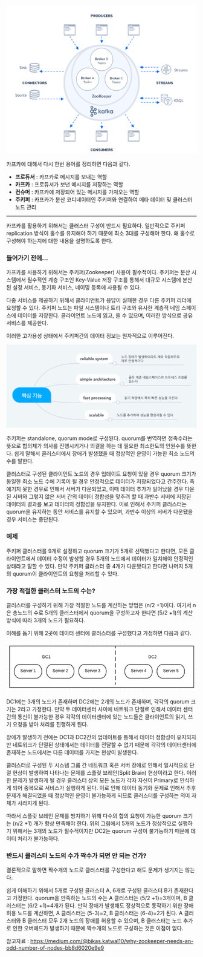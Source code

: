 ![](https://github.com/pandora0667/TILD/blob/master/screenshot/kafka/PART%203%20Apache%20Kafka/Untitled.png?raw=true)

카프카에 대해서 다시 한번 용어를 정리하면 다음과 같다.

-   **프로듀서** : 카프카로 메시지를 보내는 역할
-   **카프카** : 프로듀서가 보낸 메시지를 저장하는 역할
-   **컨슈머** : 카프카에 저장되어 있는 메시지를 가져오는 역할
-   **주키퍼** : 카프카가 분산 코디네이터인 주키퍼와 연결하여 메타 데이터 및 클러스터 노드 관리

---

카프카를 활용하기 위해서는 클러스터 구성이 반드시 필요하다. 일반적으로 주키퍼 replication 방식이 홀수를 유지해야 하기 때문에 최소 3대를 구성해야 한다. 왜 홀수로 구성해야 하는지에 대한 내용을 설명하도록 한다.

### 들어가기 전에...

카프카를 사용하기 위해서는 주키퍼(Zookeeper) 사용이 필수적이다. 주키퍼는 분산 시스템에서 필수적인 계층 구조인 Key-Value 저장 구조를 통해서 대규모 시스템에 분산된 설정 서비스, 동기화 서비스, 네이밍 등록에 사용될 수 있다.

다중 서비스를 제공하기 위해서 클라이언트가 응답이 실패한 경우 다른 주키퍼 리더에 요청할 수 있다. 주키퍼 노드는 파일 시스템이나 트리 구조와 유사한 계층적 네임 스페이스에 데이터를 저장한다. 클라이언트 노드에 읽고, 쓸 수 있으며, 이러한 방식으로 공유 서비스를 제공한다.

이러한 고가용성 상태에서 주키퍼간의 데이터 정보는 원자적으로 이루어진다.

![](https://github.com/pandora0667/TILD/blob/master/screenshot/kafka/PART%203%20Apache%20Kafka/Untitled%201.png?raw=true)

주키퍼는 standalone, quorum mode로 구성된다. quorum를 번역하면 정족수라는 뜻으로 합의체가 의사를 진행시키거나 의결을 하는 데 필요한 최소한도의 인원수를 뜻한다. 쉽게 말해서 클러스터에서 장애가 발생했을 때 정상적인 운영이 가능한 최소 노드의 수를 말한다.

클러스터로 구성된 클라이언트 노드의 경우 업데이트 요청이 있을 경우 quorum 크기가 동일한 최소 노드 수에 기록이 될 경우 안정적으로 데이터가 저장되었다고 간주한다. 즉 예기치 못한 경우로 인해서 서버가 다운되었고, 이때 데이터 추가가 일어났을 경우 다운된 서버와 그렇지 않은 서버 간의 데이터 정합성을 맞추려 할 때 과반수 서버에 저장된 데이터의 결과를 보고 데이터의 정합성을 유지한다. 이로 인해서 주키퍼 클러스터는 quorum을 유지하는 동안 서비스를 유지할 수 있으며, 과반수 이상의 서버가 다운됐을 경우 서비스는 중단된다.

### 예제

주키퍼 클러스터를 9개로 설정하고 quorum 크기가 5개로 선택했다고 한다면, 모든 클라이언트에서 데이터 수정이 발생할 경우 5개의 노드에서 데이터가 일치해야 안정적인 상태라고 말할 수 있다. 만약 주키퍼 클러스터 중 4개가 다운됐다고 한다면 나머지 5개의 quorum이 클라이언트의 요청을 처리할 수 있다.

### 가장 적절한 클러스터 노드의 수는?

클러스터를 구성하기 위해 가장 적절한 노드를 계산하는 방법은 (n/2 +1)이다. 여기서 n은 총노드의 수로 5개의 클러스터에서 quorum을 구성하고자 한다면 (5/2 +1)의 계산 방식에 따라 3개의 노드가 필요하다.

이해를 돕기 위해 2곳에 데이터 센터에 클러스터를 구성했다고 가정하면 다음과 같다.

![](https://github.com/pandora0667/TILD/blob/master/screenshot/kafka/PART%203%20Apache%20Kafka/Untitled%202.png?raw=true)

DC1에는 3개의 노드가 존재하며 DC2에는 2개의 노드가 존재하며, 각각의 quorum 크기는 2라고 가정한다. 만약 두 데이터센터 사이에 네트워크 단절로 인해서 데이터 센터 간의 통신이 불가능한 경우 각각의 데이터센터에 있는 노드들은 클라이언트의 읽기, 쓰기 요청을 받아 처리를 진행하게 된다.

장애가 발생하기 전에는 DC1과 DC2간의 업데이트를 통해서 데이터 정합성이 유지되지만 네트워크가 단절된 상태에서는 데이터를 전달할 수 없기 때문에 각각의 데이터센터에 존재하는 노드에서는 다른 데이터를 가지는 현상이 발생한다.

클러스터로 구성된 두 시스템 그룹 간 네트워크 혹은 서버 장애로 인해서 일시적으로 단절 현상이 발생하여 나타나는 문제를 스플릿 브레인(Split Brain) 현상이라고 한다. 이러한 문제가 발생하게 될 경우 클러스터 상의 모든 노드가 각자 자신이 Primary로 인식하게 되어 중복으로 서비스가 실행하게 된다. 이로 인해 데이터 동기화 문제로 인해서 추후 문제가 해결되었을 때 정상적인 운영이 불가능하게 되므로 클러스터를 구성하는 의미 자체가 사라지게 된다.

따라서 스플릿 브레인 문제를 방지하기 위해 다수의 합의 요청이 가능한 quorum 크기는 (n/2 +1) 개가 항상 만족해야 한다. 위의 그림에서 5개의 노드가 정상적으로 실행하기 위해서는 3개의 노드가 필수적이지만 DC2는 quorum 구성이 불가능하기 때문에 데이터 처리가 불가능하다.

### 반드시 클러스터 노드의 수가 짝수가 되면 안 되는 건가?

결론적으로 말하면 짝수개의 노드로 클러스터를 구성한다고 해도 문제가 생기지는 않는다.

쉽게 이해하기 위해서 5개로 구성된 클러스터 A, 6개로 구성된 클러스터 B가 존재한다고 가정한다. quorum을 만족하는 노드의 수는 A 클러스터는 (5/2 +1)=3개이며, B 클러스터는 (6/2 +1)=4개가 된다. 만약 장애가 발생해도 정상적으로 동작하기 위한 장애 허용 노드를 계산하면, A 클러스터는 (5-3)=2, B 클러스터는 (6-4)=2가 된다. A 클러스터와 B 클러스터 모두 2개 노드의 장애를 허용할 수 있으며, B 클러스터는 노드 추가로 인한 오버헤드가 발생하기 때문에 짝수개의 노드로 구성하는 것은 이점이 없다.



참고자료 : https://medium.com/@bikas.katwal10/why-zookeeper-needs-an-odd-number-of-nodes-bb8d6020e9e9